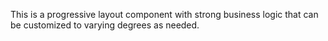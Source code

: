 This is a progressive layout component with strong business logic that can be customized to varying degrees as needed.
